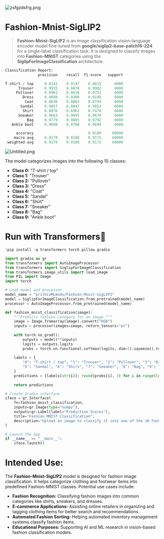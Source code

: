 ![zsfgzdsfrg.png](https://cdn-uploads.huggingface.co/production/uploads/65bb837dbfb878f46c77de4c/uE2UMwmSZYc8KCE06QtTi.png)

# **Fashion-Mnist-SigLIP2**
> **Fashion-Mnist-SigLIP2** is an image classification vision-language encoder model fine-tuned from **google/siglip2-base-patch16-224** for a single-label classification task. It is designed to classify images into **Fashion-MNIST** categories using the **SiglipForImageClassification** architecture.  

```py
Classification Report:
               precision    recall  f1-score   support

T-shirt / top     0.8142    0.9147    0.8615      6000
      Trouser     0.9935    0.9870    0.9902      6000
     Pullover     0.8901    0.8610    0.8753      6000
        Dress     0.9098    0.9300    0.9198      6000
         Coat     0.8636    0.8865    0.8749      6000
       Sandal     0.9857    0.9847    0.9852      6000
        Shirt     0.8076    0.6962    0.7478      6000
      Sneaker     0.9663    0.9695    0.9679      6000
          Bag     0.9779    0.9805    0.9792      6000
   Ankle boot     0.9698    0.9700    0.9699      6000

     accuracy                         0.9180     60000
    macro avg     0.9179    0.9180    0.9172     60000
 weighted avg     0.9179    0.9180    0.9172     60000
```

![Untitled.png](https://cdn-uploads.huggingface.co/production/uploads/65bb837dbfb878f46c77de4c/4RcQ0vyPssALOOCIhpNqu.png)

The model categorizes images into the following 10 classes:  
- **Class 0:** "T-shirt / top"  
- **Class 1:** "Trouser"  
- **Class 2:** "Pullover"  
- **Class 3:** "Dress"  
- **Class 4:** "Coat"  
- **Class 5:** "Sandal"  
- **Class 6:** "Shirt"  
- **Class 7:** "Sneaker"  
- **Class 8:** "Bag"  
- **Class 9:** "Ankle boot"  

# **Run with Transformers🤗**

```python
!pip install -q transformers torch pillow gradio
```

```python
import gradio as gr
from transformers import AutoImageProcessor
from transformers import SiglipForImageClassification
from transformers.image_utils import load_image
from PIL import Image
import torch

# Load model and processor
model_name = "prithivMLmods/Fashion-Mnist-SigLIP2"
model = SiglipForImageClassification.from_pretrained(model_name)
processor = AutoImageProcessor.from_pretrained(model_name)

def fashion_mnist_classification(image):
    """Predicts fashion category for an image."""
    image = Image.fromarray(image).convert("RGB")
    inputs = processor(images=image, return_tensors="pt")
    
    with torch.no_grad():
        outputs = model(**inputs)
        logits = outputs.logits
        probs = torch.nn.functional.softmax(logits, dim=1).squeeze().tolist()
    
    labels = {
        "0": "T-shirt / top", "1": "Trouser", "2": "Pullover", "3": "Dress", "4": "Coat",
        "5": "Sandal", "6": "Shirt", "7": "Sneaker", "8": "Bag", "9": "Ankle boot"
    }
    predictions = {labels[str(i)]: round(probs[i], 3) for i in range(len(probs))}
    
    return predictions

# Create Gradio interface
iface = gr.Interface(
    fn=fashion_mnist_classification,
    inputs=gr.Image(type="numpy"),
    outputs=gr.Label(label="Prediction Scores"),
    title="Fashion MNIST Classification",
    description="Upload an image to classify it into one of the 10 Fashion-MNIST categories."
)

# Launch the app
if __name__ == "__main__":
    iface.launch()
```

# **Intended Use:**  

The **Fashion-Mnist-SigLIP2** model is designed for fashion image classification. It helps categorize clothing and footwear items into predefined Fashion-MNIST classes. Potential use cases include:  

- **Fashion Recognition:** Classifying fashion images into common categories like shirts, sneakers, and dresses.  
- **E-commerce Applications:** Assisting online retailers in organizing and tagging clothing items for better search and recommendations.  
- **Automated Fashion Sorting:** Helping automated inventory management systems classify fashion items.  
- **Educational Purposes:** Supporting AI and ML research in vision-based fashion classification models.
